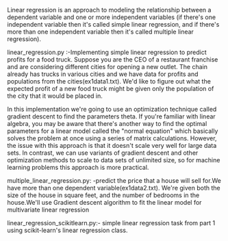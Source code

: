Linear regression is an approach to modeling the relationship between a dependent variable and one or more independent variables (if there's one independent variable then it's called simple linear regression, and if there's more than one independent variable then it's called multiple linear regression). 

linear_regression.py :-Implementing simple linear regression to predict profits for a food truck. Suppose you are the CEO of a restaurant franchise and are considering different cities for opening a new outlet. The chain already has trucks in various cities and we have data for profits and populations from the cities(ex1data1.txt). We'd like to figure out what the expected profit of a new food truck might be given only the population of the city that it would be placed in.

In this implementation we're going to use an optimization technique called gradient descent to find the parameters theta. If you're familiar with linear algebra, you may be aware that there's another way to find the optimal parameters for a linear model called the "normal equation" which basically solves the problem at once using a series of matrix calculations. However, the issue with this approach is that it doesn't scale very well for large data sets. In contrast, we can use variants of gradient descent and other optimization methods to scale to data sets of unlimited size, so for machine learning problems this approach is more practical.

multiple_linear_regression.py: -predict the price that a house will sell for.We have more than one dependent variable(ex1data2.txt). We're given both the size of the house in square feet, and the number of bedrooms in the house.We'll use Gradient descent algorithm to fit the linear model for multivariate linear regression

linear_regression_scikitlearn.py:- simple linear regression task from part 1 using scikit-learn's linear regression class.